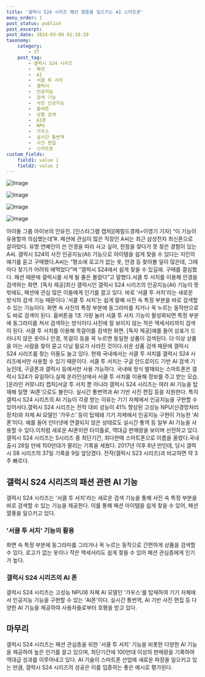 ```yaml
---
title: '갤럭시 S24 시리즈 패션 열풍을 일으키는 AI 스마트폰'
menu_order: 1
post_status: publish
post_excerpt: 
post_date: 2024-03-09 01:18:20
taxonomy:
    category:
        - IT
    post_tag:
        - 갤럭시 S24 시리즈
        -  패션
        -  AI
        -  서클 투 서치
        -  갤럭시
        -  인공지능
        -  검색 기능
        -  사진 인공지능
        -  홈버튼
        -  상품 검색
        -  AI폰
        -  NPU
        -  가우스
        -  실시간 통번역
        -  사진 편집
        -  스마트폰
custom_fields:
    field1: value 1
    field2: value 2
---
```


![Image](https://imgnews.pstatic.net/image/016/2024/03/07/20240307050811_0_20240307175706966.jpg?type=w647)

![Image](https://imgnews.pstatic.net/image/016/2024/03/07/20240307050812_0_20240307175706981.gif?type=w647)

![Image](https://imgnews.pstatic.net/image/016/2024/03/07/20240307050813_0_20240307175707015.jpg?type=w647)

![Image](https://imgnews.pstatic.net/image/016/2024/03/07/20240307050814_0_20240307175707020.jpg?type=w647)

아이돌 그룹 아이브의 안유진. [인스타그램 캡처][헤럴드경제=이영기 기자] “이 기능이 유용할까 의심했는데”#. 패션에 관심이 많은 직장인 A씨는 최근 삼성전자 최신폰으로 갈아탔다. 유명 연예인이 쓴 안경을 따라 사고 싶어, 한참을 찾다가 못 찾은 경험이 있는 A씨. 갤럭시 S24의 사진 인공지능(AI) 기능으로 아이템을 쉽게 찾을 수 있다는 지인의 얘기를 듣고 구매했다.A씨는 “평소에 로고가 없는 옷, 안경 등 찾아볼 일이 많은데, 그때마다 찾기가 어려워 애먹었다”며 “갤럭시 S24에서 쉽게 찾을 수 있길래. 구매를 결심했다. 패션 때문에 갤럭시를 사게 될 줄은 몰랐다”고 말했다.서클 투 서치를 이용해 안경을 검색하는 화면. [독자 제공]최신 갤럭시인 갤럭시 S24 시리즈의 인공지능(AI) 기능이 뜻밖에도, 패션에 관심 많은 이들에게 인기를 끌고 있다. 바로 ‘서클 투 서치’라는 새로운 방식의 검색 기능 때문이다.‘서클 투 서치’는 쉽게 말해 사진 속 특정 부분을 바로 검색할 수 있는 기능이다. 화면 속 사진의 특정 부분에 동그라미를 치거나 꾹 누르는 동작만으로도 바로 검색이 된다. 홈버튼을 1초 가량 눌러 서클 투 서치 기능이 활성화되면 특정 부분에 동그라미를 쳐서 검색하는 방식이다.사진에 잘 보이지 않는 작은 액세서리까지 검색이 된다. 서클 투 서치를 이용해 목걸이를 검색한 화면. [독자 제공]예를 들어 상표가 드러나지 않은 옷이나 안경, 목걸이 등을 꾹 누르면 동일한 상품이 검색된다. 더 이상 상품을 아는 사람을 찾아 묻고 다닐 필요가 사라진 것이다.쉬운 상품 검색 때문에 갤럭시 S24 시리즈를 찾는 이들도 늘고 있다. 현재 국내에서는 서클 투 서치를 갤럭시 S24 시리즈에서만 사용할 수 있기 때문이다. 서클 투 서치는 구글 안드로이드 기반 AI 검색 기능인데, 구글폰과 갤럭시 등에서만 사용 가능하다. 국내에 정식 발매되는 스마트폰은 갤럭시 S24가 유일하다.실제 온라인상에서 서클 투 서치를 이용해 정보를 주고 받는 모습. [온라인 커뮤니티 캡처]서글 투 서치 뿐 아니라 갤럭시 S24 시리즈는 여러 AI 기능을 탑재해 일명 ‘AI폰’으로도 불린다. 실시간 통번역과 AI 기반 사진 편집 등을 지원한다. 특히 갤럭시 S24 시리즈의 AI 기능이 각광 받는 이유는 기기 자체에서 인공지능을 구현할 수 있어서다.갤럭시 S24 시리즈는 전작 대비 성능이 41% 향상된 고성능 NPU(신경망처리장치)와 자체 AI 모델인 ‘가우스’ 등이 탑재돼 기기 자체에서 인공지능 구현이 가능한 ‘AI폰’이다. 예를 들어 인터넷에 연결되지 않은 상태로도 실시간 통역 등 일부 AI 기능을 사용할 수 있다.이처럼 새로운 AI폰이란 타이틀로, 역대급 판매량을 보이며 선전하고 있다. 갤럭시 S24 시리즈는 S시리즈 중 최단기간, 최다판매 스마트폰으로 이름을 올렸다.국내 출시 28일 만에 100만대가 팔리는 기록을 세웠다. 2017년 이후 8년 만인데, 당시 갤럭시 S8 시리즈의 37일 기록을 9일 앞당겼다. 전작(갤럭시 S23 시리즈)과 비교하면 약 3주 빠르다.
## 갤럭시 S24 시리즈의 패션 관련 AI 기능
갤럭시 S24 시리즈는 '서클 투 서치'라는 새로운 검색 기능을 통해 사진 속 특정 부분을 바로 검색할 수 있는 기능을 제공한다. 이를 통해 패션 아이템을 쉽게 찾을 수 있어, 패션 열풍을 일으키고 있다.
### '서클 투 서치' 기능의 활용
화면 속 특정 부분에 동그라미를 그리거나 꾹 누르는 동작으로 간편하게 상품을 검색할 수 있다. 로고가 없는 옷이나 작은 액세서리도 쉽게 찾을 수 있어 패션 관심층에게 인기가 높다.
### 갤럭시 S24 시리즈의 AI 폰
갤럭시 S24 시리즈는 고성능 NPU와 자체 AI 모델인 '가우스'를 탑재하여 기기 자체에서 인공지능 기능을 구현할 수 있는 'AI폰'이다. 실시간 통번역, AI 기반 사진 편집 등 다양한 AI 기능을 제공하여 사용자들로부터 호평을 받고 있다.
## 마무리
갤럭시 S24 시리즈는 패션 관심층을 위한 '서클 투 서치' 기능을 비롯한 다양한 AI 기능을 제공하여 높은 인기를 끌고 있으며, 최단기간에 100만대 이상의 판매량을 기록하여 역대급 성과를 이루어내고 있다. AI 기술이 스마트폰 산업에 새로운 파장을 일으키고 있는 만큼, 갤럭시 S24 시리즈의 성공은 이를 입증하는 좋은 예시로 평가된다.
